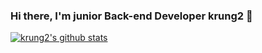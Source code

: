 ### Hi there, I'm junior Back-end Developer krung2 👋

[![krung2's github stats](https://github-readme-stats.vercel.app/api?username=jungbin0722&count_private=true&show_icons=true&theme=material-palenight)](https://github.com/jungbin0722)


<!--
**jungbin0722/jungbin0722** is a ✨ _special_ ✨ repository because its `README.md` (this file) appears on your GitHub profile.

Here are some ideas to get you started:

- 🔭 I’m currently working on ...
- 🌱 I’m currently learning ...
- 👯 I’m looking to collaborate on ...
- 🤔 I’m looking for help with ...
- 💬 Ask me about ...
- 📫 How to reach me: ...
- 😄 Pronouns: ...
- ⚡ Fun fact: ...
-->

